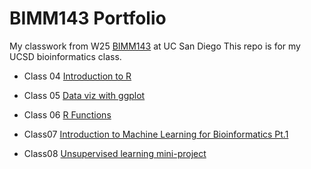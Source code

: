 # BIMM143 Portfolio

My classwork from W25 [BIMM143](https://bioboot.github.io/bimm143_W25/) at UC San Diego 
This repo is for my UCSD bioinformatics class. 

- Class 04 [Introduction to R]()
  
- Class 05 [Data viz with ggplot](https://github.com/izzy659/bimm143_github/blob/main/Class05/class05.pdf)

- Class 06 [R Functions]()

- Class07 [Introduction to Machine Learning for Bioinformatics Pt.1]()

- Class08 [Unsupervised learning mini-project]()
